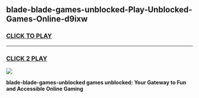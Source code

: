 
## blade-blade-games-unblocked-Play-Unblocked-Games-Online-d9ixw
<h3>
<a href="https://premium76.site?title=blade-blade-games-unblocked&ref=24A">CLICK TO PLAY</a></h3>
<hr>

<h3>
<a href="https://premium76.site?title=blade-blade-games-unblocked&ref=24A">CLICK 2 PLAY</a>
  
</h3>

<a href="https://premium76.site?title=blade-blade-games-unblocked&ref=24A"><img src="https://clearcache.store/games.png"></a>


**blade-blade-games-unblocked games unblocked: Your Gateway to Fun and Accessible Online Gaming**
